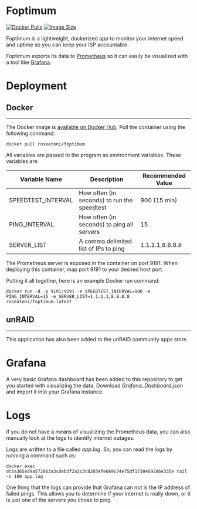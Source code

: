 # Foptimum

[![Docker Pulls](https://badgen.net/docker/pulls/roseatoni/foptimum?icon=docker&label=pulls)](https://hub.docker.com/r/roseatoni/foptimum)
[![Image Size](https://badgen.net/docker/size/roseatoni/foptimum?icon=docker&label=size)](https://hub.docker.com/r/roseatoni/foptimum)

Foptimum is a lightweight, dockerized app to monitor your internet speed and uptime so you can keep your ISP accountable.

Foptimum exports its data to [Prometheus](https://prometheus.io/docs/introduction/overview/) so it can easily be visualized with a tool like [Grafana](https://grafana.com/).

# Deployment

## Docker

---

The Docker image is [available on Docker Hub](https://hub.docker.com/r/roseatoni/foptimum). Pull the container using the following command:

```
docker pull roseatoni/foptimum
```

All variables are passed to the program as environment variables. These variables are:

| Variable Name      | Description                                 | Recommended Value |
| ------------------ | ------------------------------------------- | ----------------- |
| SPEEDTEST_INTERVAL | How often (in seconds) to run the speedtest | 900 (15 min)      |
| PING_INTERVAL      | How often (in seconds) to ping all servers  | 15                |
| SERVER_LIST        | A comma delimited list of IPs to ping       | 1.1.1.1,8.8.8.8   |

The Prometheus server is exposed in the container on port 9191. When deploying this container, map port 9191 to your desired host port.

Putting it all together, here is an example Docker run command:

```
docker run -d -p 9191:9191 -e SPEEDTEST_INTERVAL=900 -e PING_INTERVAL=15 -e SERVER_LIST=1.1.1.1,8.8.8.8 roseatoni/foptimum:latest
```

## unRAID

---

This application has also been added to the unRAID community apps store.

# Grafana

A very basic Grafana dashboard has been added to this repository to get you started with visualizing the data. Download _Grafana_Dashboard.json_ and import it into your Grafana instance.

# Logs

If you do not have a means of visualizing the Prometheus data, you can also manually look at the logs to identify internet outages.

Logs are written to a file called _app.log_. So, you can read the logs by running a command such as:

```
docker exec dc5a365ad9a572863a3cdeb3f2a3c3c82034fe669c74e75df1730469286e335e tail -n 100 app.log
```

One thing that the logs can provide that Grafana can not is the IP address of failed pings. This allows you to determine if your internet is really down, or it is just one of the servers you chose to ping.
